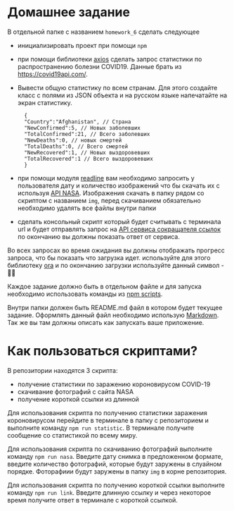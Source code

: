 # Домашнее задание

В отдельной папке с названием `homework_6` сделать следующее

* инициализировать проект при помощи `npm`
* при помощи библиотеки [axios](https://github.com/axios/axios) сделать запрос статистики по распространению болезни COVID19. Данные брать из https://covid19api.com/.
* Вывести общую статистику по всем странам. Для этого создайте класс с полями из JSON объекта и на русском языке напечатайте на экран статистику.
    
        {
        "Country":"Afghanistan", // Страна
        "NewConfirmed":5, // Новых заболевших
        "TotalConfirmed":21, // Всего заболевших
        "NewDeaths":0, // новых смертей
        "TotalDeaths":0, // Всего смертей
        "NewRecovered":1, // Новых выздоровевших
        "TotalRecovered":1 // Всего выздоровевших
        }

* при помощи модуля [readline](https://nodejs.org/api/readline.html) вам необходимо запросить у пользователя дату и количество изображений что бы скачать их с используя [API NASA](https://apodapi.herokuapp.com/). Изображения скачать в папку рядом со скриптом с названием `img`, перед скачиванием обязательно необходимо удалять все файлы внутри папки
* сделать консольный скрипт который будет считывать с терминала url и будет отправлять запрос на [API сервиса сокращателя ссылок](https://cleanuri.com/docs) по окончанию вы должны показать ответ от сервиса.

Во всех запросах во время ожидания вы должны отображать прогресс запроса, что бы показать что загрузка идет. используйте для этого библиотеку [ora](https://www.npmjs.com/package/ora) и по окончанию загрузки используйте данный символ - 👨‍💻

Каждое задание должно быть в отдельном файле и для запуска необходимо использовать команды из [npm scripts](https://docs.npmjs.com/misc/scripts).

Внутри папки должен быть README.md файл в котором будет текущее задание. Оформлять данный файл необходимо использую [Markdown](https://guides.github.com/features/mastering-markdown/). Так же вы там должны описать как запускать ваше приложение.


# Как пользоваться скриптами?

В репозитории находятся 3 скрипта:
* получение статистики по заражению короновирусом COVID-19
* скачивание фотографий с сайта NASA
* получение короткой ссылки из длинной
 
Для использования скрипта по получению статистики заражения короновирусом перейдите в терминале в папку с репозиторием и выполните команду `npm run statistic`. В терминале получите сообщение со статистикой по всему миру.

Для использования скрипта по скачиванию фотографий выполните команду `npm run nasa`. Введите дату снимка в предложенном формате, введите количество фотографий, которые будут заружены в слуайном порядке. Фоторафиии будут заружены в папку `img` в корне репозитория.

Для использования скрипта по получению короткой ссылки выполните команду `npm run link`. Введите длинную ссылку и через некоторое время получите ответ в терминале с короткой ссылкой.